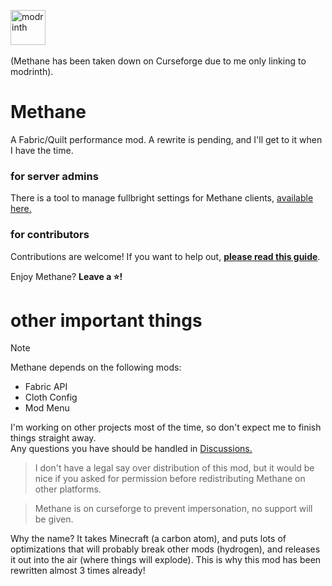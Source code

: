 [<img alt="modrinth" height="56" src="https://cdn.jsdelivr.net/npm/@intergrav/devins-badges@3/assets/cozy/available/modrinth_vector.svg">](https://modrinth.com/mod/methane)  &nbsp;&nbsp;&nbsp; 

(Methane has been taken down on Curseforge due to me only linking to modrinth).


# Methane
A Fabric/Quilt performance mod. A rewrite is pending, and I'll get to it when I have the time.

### for server admins
There is a tool to manage fullbright settings for Methane clients, [available here.](https://github.com/AnOpenSauceDev/Methane-Server-Utils)

### for contributors
Contributions are welcome! If you want to help out, [**please read this guide**](https://github.com/AnOpenSauceDev/Methane-mod/blob/master/CONTRIBUTING.md). <br>


Enjoy Methane? **Leave a ⭐!**

# other important things
> [!NOTE]
> Methane depends on the following mods: 
> - Fabric API 
> - Cloth Config
> - Mod Menu

I'm working on other projects most of the time, so don't expect me to finish things straight away. <br>
Any questions you have should be handled in [Discussions.](https://github.com/AnOpenSauceDev/Methane-mod/discussions) <br>


> I don't have a legal say over distribution of this mod, but it would be nice if you asked for permission before redistributing Methane on other platforms. <br>

> Methane is on curseforge to prevent impersonation, no support will be given.


Why the name? It takes Minecraft (a carbon atom), and puts lots of optimizations that will probably break other mods (hydrogen), and releases it out into the air (where things will explode). This is why this mod has been rewritten almost 3 times already!
